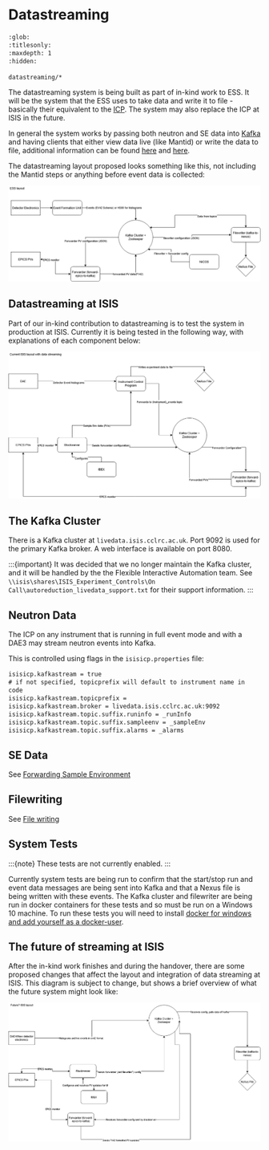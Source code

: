 # Datastreaming

```{toctree}
:glob:
:titlesonly:
:maxdepth: 1
:hidden:

datastreaming/*
```

The datastreaming system is being built as part of in-kind work to ESS. It will be the system that the ESS uses to take data and write it to file - basically their equivalent to the [ICP](/specific_iocs/DAE-and-the-ICP). The system may also replace the ICP at ISIS in the future.

In general the system works by passing both neutron and SE data into [Kafka](https://kafka.apache.org/) and having clients that either view data live (like Mantid) or write the data to file, additional information can be found [here](http://accelconf.web.cern.ch/AccelConf/icalepcs2017/papers/tupha029.pdf) and [here](https://iopscience.iop.org/article/10.1088/1742-6596/1021/1/012013). 

The datastreaming layout proposed looks something like this, not including the Mantid steps or anything before event data is collected:

![](ESSDSLayout.png)

## Datastreaming at ISIS

Part of our in-kind contribution to datastreaming is to test the system in production at ISIS. Currently it is being tested in the following way, with explanations of each component below:

![](ISISDSLayout.png)

## The Kafka Cluster

There is a Kafka cluster at `livedata.isis.cclrc.ac.uk`. Port 9092 is used for the primary Kafka broker. A web interface
is available on port 8080.

:::{important}
It was decided that we no longer maintain the Kafka cluster, and it will be handled by the the Flexible Interactive Automation team. See `\\isis\shares\ISIS_Experiment_Controls\On Call\autoreduction_livedata_support.txt` for their support information.
:::


## Neutron Data

The ICP on any instrument that is running in full event mode and with a DAE3 may stream neutron events into Kafka.

This is controlled using flags in the `isisicp.properties` file:

```
isisicp.kafkastream = true
# if not specified, topicprefix will default to instrument name in code
isisicp.kafkastream.topicprefix =
isisicp.kafkastream.broker = livedata.isis.cclrc.ac.uk:9092
isisicp.kafkastream.topic.suffix.runinfo = _runInfo
isisicp.kafkastream.topic.suffix.sampleenv = _sampleEnv
isisicp.kafkastream.topic.suffix.alarms = _alarms
```

## SE Data

See [Forwarding Sample Environment](datastreaming/Datastreaming---Sample-Environment)

## Filewriting

See [File writing](datastreaming/Datastreaming---File-writing)

## System Tests

:::{note}
These tests are not currently enabled.
:::

Currently system tests are being run to confirm that the start/stop run and event data messages are being sent into
Kafka and that a Nexus file is being written with these events. The Kafka cluster and filewriter are being run in docker
containers for these tests and so must be run on a Windows 10 machine. To run these tests you will need to
install [docker for windows and add yourself as a docker-user](https://docs.docker.com/docker-for-windows/install/#install-docker-desktop-on-windows).

## The future of streaming at ISIS

After the in-kind work finishes and during the handover, there are some proposed changes that affect the layout and
integration of data streaming at ISIS. This diagram is subject to change, but shows a brief overview of what the future
system might look like:

![](FUTUREISISDSLayout.png)
